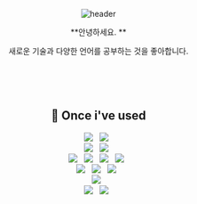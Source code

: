 <div align="center">

![header](https://capsule-render.vercel.app/api?type=waving&color=auto&height=300&section=header&text=Hi%20there👋&fontSize=90&animation=fadeIn&fontAlignY=38&desc=&descAlignY=51&descAlign=62)

  **안녕하세요. **

  새로운 기술과 다양한 언어를 공부하는 것을 좋아합니다.
  
<br/>
<br/>
<br/>


## 🔨 Once i've used
<div>
  <img src="https://img.shields.io/badge/Python-3776AB?style=flat-square&logo=Python&logoColor=white"/> &nbsp
  <img src="https://img.shields.io/badge/R-276DC3?style=flat-square&logo=R&logoColor=white"/> &nbsp
  <br>
  <img src="https://img.shields.io/badge/Anaconda-44A833?style=flat-square&logo=Anaconda&logoColor=white"/> &nbsp
  <img src="https://img.shields.io/badge/Google Colab-F9AB00?style=flat-square&logo=Google Colab&logoColor=white"/> &nbsp
  <br>
  <img src="https://img.shields.io/badge/Numpy-013243?style=flat-square&logo=Numpy&logoColor=white"/> &nbsp
  <img src="https://img.shields.io/badge/pandas-150458?style=flat-square&logo=pandas&logoColor=white"/> &nbsp
  <img src="https://img.shields.io/badge/scikitlearn-F7931E?style=flat-square&logo=scikitlearn&logoColor=white"/> &nbsp
  <img src="https://img.shields.io/badge/TensorFlow-FF6F00?style=flat-square&logo=tensorflow&logoColor=white"/> &nbsp
  <br>
  <img src="https://img.shields.io/badge/oracle-F80000?style=for-the-badge&logo=oracle&logoColor=white"> &nbsp
  <img src="https://img.shields.io/badge/mysql-4479A1?style=for-the-badge&logo=mysql&logoColor=white"> &nbsp
  <img src="https://img.shields.io/badge/mongoDB-47A248?style=for-the-badge&logo=MongoDB&logoColor=white"> &nbsp
  <br>
  <img src="https://img.shields.io/badge/amazonaws-232F3E?style=for-the-badge&logo=amazonaws&logoColor=white"> &nbsp
  <br>
  <img src="https://img.shields.io/badge/github-181717?style=for-the-badge&logo=github&logoColor=white"> &nbsp
  <img src="https://img.shields.io/badge/git-F05032?style=for-the-badge&logo=git&logoColor=white"> &nbsp
  <br>
</div>



<br/>
<br/>
<br/>

<!--


Here are some ideas to get you started:

- 🔭 I’m currently working on ...
- 🌱 I’m currently learning ...
- 👯 I’m looking to collaborate on ...
- 🤔 I’m looking for help with ...
- 💬 Ask me about ...
- 📫 How to reach me: ...
- 😄 Pronouns: ...
- ⚡ Fun fact: ...
-->

</div>
